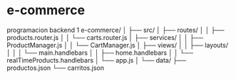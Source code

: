 # e-commerce
programacion backend 1
e-commerce/
│
├── src/
│   ├── routes/
│   │   ├── products.router.js
│   │   └── carts.router.js
│   ├── services/
│   │   ├── ProductManager.js
│   │   └── CartManager.js
│   ├── views/
│   │   ├── layouts/
│   │   │   └── main.handlebars
│   │   ├── home.handlebars
│   │   └── realTimeProducts.handlebars
│   └── app.js
│
└── data/
    ├── productos.json
    └── carritos.json



